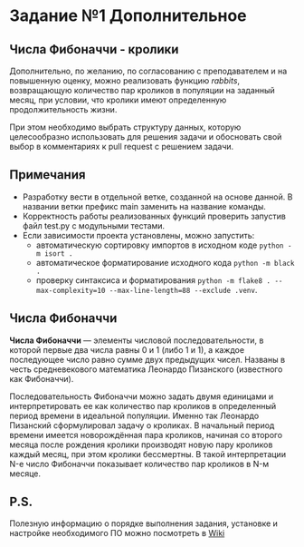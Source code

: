 # Задание №1 Дополнительное
## Числа Фибоначчи - кролики
Дополнительно, по желанию, по согласованию с преподавателем и на повышенную оценку, можно реализовать функцию *rabbits*, возвращающую количество пар кроликов в популяции на заданный месяц, при условии, что кролики имеют определенную продолжительность жизни.

При этом необходимо выбрать структуру данных, которую целесообразно использовать для решения задачи и обосновать свой выбор в комментариях к pull request с решением задачи.

## Примечания  
- Разработку вести в отдельной ветке, созданной на основе данной. В названии ветки префикс main заменить на название команды. 
- Корректность работы реализованных функций проверить запустив файл test.py с модульными тестами. 
- Если зависимости проекта установлены, можно запустить:
    * автоматическую сортировку импортов в исходном коде `python -m isort .`
    * автоматическое форматирование исходного кода `python -m black .`
    * проверку синтаксиса и форматирования `python -m flake8 . --max-complexity=10 --max-line-length=88 --exclude .venv`.
  
## Числа Фибоначчи  
**Числа Фибоначчи** — элементы числовой последовательности, в которой первые два числа равны 0 и 1 (либо 1 и 1), а каждое последующее число равно сумме двух предыдущих чисел. Названы в честь средневекового математика Леонардо Пизанского (известного как Фибоначчи).

Последовательность Фибоначчи можно задать двумя единицами и интерпретировать ее как количество пар кроликов в определенный период времени в идеальной популяции. Именно так Леонардо Пизанский сформулировал задачу о кроликах. В начальный период времени имеется новорождённая пара кроликов, начиная со второго месяца после рождения кролики производят новую пару кроликов каждый месяц, при этом кролики бессмертны. В такой интерпретации N-е число Фибоначчи показывает количество пар кроликов в N-м месяце.

## P.S.
Полезную информацию о порядке выполнения задания, установке и настройке необходимого ПО можно посмотреть в [Wiki](https://github.com/hse-algo-24-raven/docs-raven/wiki)